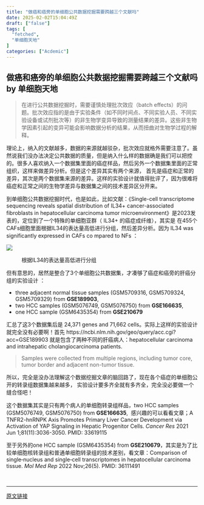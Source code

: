 ```yaml
---
title: "做癌和癌旁的单细胞公共数据挖掘需要跨越三个文献吗"
date: 2025-02-02T15:04:49Z
draft: ["false"]
tags: [
  "fetched",
  "单细胞天地"
]
categories: ["Acdemic"]
---
```

做癌和癌旁的单细胞公共数据挖掘需要跨越三个文献吗 by 单细胞天地
------
<div><section data-tool="mdnice编辑器" data-website="https://www.mdnice.com"><blockquote data-tool="mdnice编辑器"><span></span><p>在进行公共数据挖掘时，需要谨慎处理批次效应（batch effects）的问题。批次效应指的是由于实验条件（如不同时间点、不同实验人员、不同实验设备或试剂批次等）的非生物学变异导致的测量结果的差异。这些非生物学因素引起的变异可能会影响数据分析的结果，从而扭曲对生物学过程的解释。</p></blockquote><p data-tool="mdnice编辑器">理论上，纳入的文献越多，数据的来源就越驳杂，批次效应就格外需要注意了。虽然说我们没办法决定公共数据的质量，但是纳入什么样的数据确是我们可以把控的。很多人喜欢纳入一个数据集里面的癌症样品，然后另外一个数据集里面的正常组织，这样来做差异分析。但是这个差异其实有两个来源， 首先是癌症和正常的差异，其次是两个数据集来源的差异。这样的实验设计就值得批评了，因为很难将癌症和正常之间的生物学差异与数据集之间的技术差异区分开来。</p><p data-tool="mdnice编辑器">到单细胞公共数据挖掘时代，也是如此，比如文献：《Single-cell transcriptome sequencing reveals spatial distribution of IL34+ cancer-associated fibroblasts in hepatocellular carcinoma tumor microenvironment》是2023发表的，定位到了一个特殊的单细胞亚群（ IL34+ 的癌症成纤维），其实是 在455个 CAFs细胞里面根据IL34的表达量高低进行分组，然后差异分析。因为 IL34 was significantly expressed in CAFs co mpared to NFs ：</p><p><img data-galleryid="" data-imgfileid="100044096" data-ratio="0.5943181818181819" data-s="300,640" data-src="https://mmbiz.qpic.cn/mmbiz_png/siaia0BDGJdjSSgWhHe6A4G9KLHn9tnUYQ0wmYwsicic8KKqPfBXiagxwoFffxrMaeaYWeaqW3hEE10ZR4q5pKyziaBg/640?wx_fmt=png&amp;from=appmsg" data-type="png" data-w="1760" src="https://mmbiz.qpic.cn/mmbiz_png/siaia0BDGJdjSSgWhHe6A4G9KLHn9tnUYQ0wmYwsicic8KKqPfBXiagxwoFffxrMaeaYWeaqW3hEE10ZR4q5pKyziaBg/640?wx_fmt=png&amp;from=appmsg"></p><figure data-tool="mdnice编辑器"><figcaption>根据IL34的表达量高低进行分组</figcaption></figure><p data-tool="mdnice编辑器">但有意思的，居然是整合了3个单细胞公共数据集，才凑够了癌症和癌旁的肝癌分组的实验设计 ：</p><ul data-tool="mdnice编辑器"><li><section>three adjacent normal tissue samples (GSM5709316, GSM5709324, GSM5709329) from <strong>GSE189903</strong>,</section></li><li><section>two HCC samples (GSM5076749, GSM5076750) from <strong>GSE166635</strong>,</section></li><li><section>one HCC sample (GSM6435354) from <strong>GSE210679</strong></section></li></ul><p data-tool="mdnice编辑器">汇总了这3个数据集后是 24,371 genes and 71,662 cells。实际上这样的实验设计就完全没有必要啊！首先 https://ncbi.nlm.nih.gov/geo/query/acc.cgi?acc=GSE189903 就是包含了两种不同的肝癌病人：hepatocellular carcinoma and intrahepatic cholangiocarcinoma patients.</p><blockquote data-tool="mdnice编辑器"><span></span><p>Samples were collected from multiple regions, including tumor core, tumor border and adjacent non-tumor tissue.</p></blockquote><p data-tool="mdnice编辑器">所以，完全是没办法理解这个数据挖掘文章的脑回路了，现在各个癌症的单细胞公开的转录组数据集越来越多， 实验设计要多齐全就有多齐全，完全没必要做一个缝合怪吧！</p><p data-tool="mdnice编辑器">这个数据集其实是只有两个病人的单细胞转录组样品，two HCC samples (GSM5076749, GSM5076750) from <strong>GSE166635</strong>,  感兴趣的可以看看文章；A TNFR2-hnRNPK Axis Promotes Primary Liver Cancer Development via Activation of YAP Signaling in Hepatic Progenitor Cells. <em>Cancer Res</em> 2021 Jun 1;81(11):3036-3050. PMID: 33619115</p><p data-tool="mdnice编辑器">至于另外的one HCC sample (GSM6435354) from <strong>GSE210679</strong>，其实是为了比较单细胞核转录组和普通单细胞转录组的技术差别，看文章：Comparison of single‑nucleus and single‑cell transcriptomes in hepatocellular carcinoma tissue. <em>Mol Med Rep</em> 2022 Nov;26(5). PMID: 36111491</p></section><section><mp-common-redpacket data-pluginname="redpacketcover" data-w="286" data-ratio="1.5664335664335665" data-name="%E5%8D%95%E7%BB%86%E8%83%9E%E5%A4%A9%E5%9C%B0" data-receiveimg="https%3A%2F%2Fsnssvppicc.video.qq.com%2Fsvid%2Fp0VkoI6zvYwPSRRO6DSxQjdnvgdtvHLUnO2E-KnsO9uC7sUIw-2UGebJdiBBs9U35P-1u1AmscvNN6oKW0opzzg%3Fhy%3DSH" data-synthetic="0" data-coveruri="ZwO0Vwaxq6eupsjf" data-bizuin="3256988141" data-orderid="14574069601623439424" data-openimg="https%3A%2F%2Fsnssvppicc.video.qq.com%2Fsvid%2Fp0VkoI6zvYwPSRRO6DSxQjUZMgOC1owm09zo3oZIedDKzjdmJ4ISOR09vVgzU_jOxP-1u1AmscvNN6oKW0opzzg%3Fhy%3DSH" data-is-purchase-order="" data-errortype=""></mp-common-redpacket></section><p><br></p><p><mp-style-type data-value="3"></mp-style-type></p></div>  
<hr>
<a href="https://mp.weixin.qq.com/s/9xxxRVF7aoHAXT2bOO0OcQ",target="_blank" rel="noopener noreferrer">原文链接</a>
